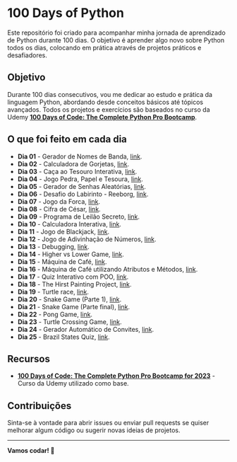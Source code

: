 # 100 Days of Python

Este repositório foi criado para acompanhar minha jornada de aprendizado de Python durante 100 dias. O objetivo é aprender algo novo sobre Python todos os dias, colocando em prática através de projetos práticos e desafiadores.

## Objetivo

Durante 100 dias consecutivos, vou me dedicar ao estudo e prática da linguagem Python, abordando desde conceitos básicos até tópicos avançados. Todos os projetos e exercícios são baseados no curso da Udemy **[100 Days of Code: The Complete Python Pro Bootcamp](https://www.udemy.com/course/100-days-of-code/)**.

## O que foi feito em cada dia
- **Dia 01** - Gerador de Nomes de Banda, [link](https://github.com/Kiy0p0N/100-days-of-python/tree/main/days/day%2001).
- **Dia 02** - Calculadora de Gorjetas, [link](https://github.com/Kiy0p0N/100-days-of-python/tree/main/days/day%2002).
- **Dia 03** - Caça ao Tesouro Interativa, [link](https://github.com/Kiy0p0N/100-days-of-python/tree/main/days/day%2003).
- **Dia 04** - Jogo Pedra, Papel e Tesoura, [link](https://github.com/Kiy0p0N/100-days-of-python/tree/main/days/day%2004).
- **Dia 05** - Gerador de Senhas Aleatórias, [link](https://github.com/Kiy0p0N/100-days-of-python/tree/main/days/day%2005).
- **Dia 06** - Desafio do Labirinto - Reeborg, [link](https://github.com/Kiy0p0N/100-days-of-python/tree/main/days/day%2006).
- **Dia 07** - Jogo da Forca, [link](https://github.com/Kiy0p0N/100-days-of-python/tree/main/days/day%2007).
- **Dia 08** - Cifra de César, [link](https://github.com/Kiy0p0N/100-days-of-python/tree/main/days/day%2008).
- **Dia 09** - Programa de Leilão Secreto, [link](https://github.com/Kiy0p0N/100-days-of-python/tree/main/days/day%2009).
- **Dia 10** - Calculadora Interativa, [link](https://github.com/Kiy0p0N/100-days-of-python/tree/main/days/day%2010).
- **Dia 11** - Jogo de Blackjack, [link](https://github.com/Kiy0p0N/100-days-of-python/tree/main/days/day%2011).
- **Dia 12** - Jogo de Adivinhação de Números, [link](https://github.com/Kiy0p0N/100-days-of-python/tree/main/days/day%2012).
- **Dia 13** - Debugging, [link](https://github.com/Kiy0p0N/100-days-of-python/tree/main/days/day%2013).
- **Dia 14** - Higher vs Lower Game, [link](https://github.com/Kiy0p0N/100-days-of-python/tree/main/days/day%2014).
- **Dia 15** - Máquina de Café, [link](https://github.com/Kiy0p0N/100-days-of-python/tree/main/days/day%2015).
- **Dia 16** - Máquina de Café utilizando Atributos e Métodos, [link](https://github.com/Kiy0p0N/100-days-of-python/tree/main/days/day%2016).
- **Dia 17** - Quiz Interativo com POO, [link](https://github.com/Kiy0p0N/100-days-of-python/tree/main/days/day%2017).
- **Dia 18** - The Hirst Painting Project, [link](https://github.com/Kiy0p0N/100-days-of-python/tree/main/days/day%2018).
- **Dia 19** - Turtle race, [link](https://github.com/Kiy0p0N/100-days-of-python/tree/main/days/day%2019).
- **Dia 20** - Snake Game (Parte 1), [link](https://github.com/Kiy0p0N/100-days-of-python/tree/main/days/day%2020).
- **Dia 21** - Snake Game (Parte final), [link](https://github.com/Kiy0p0N/100-days-of-python/tree/main/days/day%2021).
- **Dia 22** - Pong Game, [link](https://github.com/Kiy0p0N/100-days-of-python/tree/main/days/day%2022).
- **Dia 23** - Turtle Crossing Game, [link](https://github.com/Kiy0p0N/100-days-of-python/tree/main/days/day%2023).
- **Dia 24** - Gerador Automático de Convites, [link](https://github.com/Kiy0p0N/100-days-of-python/tree/main/days/day%2024).
- **Dia 25** - Brazil States Quiz, [link](https://github.com/Kiy0p0N/100-days-of-python/tree/main/days/day%2025).

## Recursos

- **[100 Days of Code: The Complete Python Pro Bootcamp for 2023](https://www.udemy.com/course/100-days-of-code/)** - Curso da Udemy utilizado como base.

## Contribuições

Sinta-se à vontade para abrir issues ou enviar pull requests se quiser melhorar algum código ou sugerir novas ideias de projetos.


---

**Vamos codar! 🚀**
